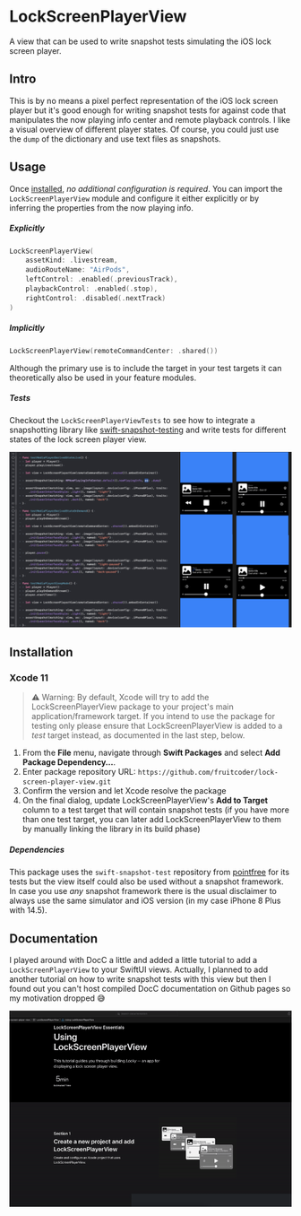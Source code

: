 # LockScreenPlayerView

A view that can be used to write snapshot tests simulating the iOS lock screen player.

## Intro

This is by no means a pixel perfect representation of the iOS lock screen player but it's good enough for writing snapshot tests for against code that manipulates the now playing info center and remote playback controls. I like a visual overview of different player states. Of course, you could just use the `dump` of the dictionary and use text files as snapshots.

## Usage

Once [installed](#installation), _no additional configuration is required_. You can import the `LockScreenPlayerView` module and configure it either explicitly or by inferring the properties from the now playing info.

##### Explicitly 

```swift
LockScreenPlayerView(
	assetKind: .livestream,
	audioRouteName: "AirPods",
	leftControl: .enabled(.previousTrack),
	playbackControl: .enabled(.stop),
	rightControl: .disabled(.nextTrack)
)
```

##### Implicitly 

```swift
LockScreenPlayerView(remoteCommandCenter: .shared())
```

Although the primary use is to include the target in your test targets it can theoretically also be used in your feature modules. 

##### Tests

Checkout the `LockScreenPlayerViewTests` to see how to integrate a snapshotting library like [swift-snapshot-testing](https://github.com/pointfreeco/swift-snapshot-testing) and write tests for different states of the lock screen player view.

![Screenshot of snapshot test code on the left and snapshot images on the right](./test-sample.png)

## Installation

### Xcode 11

> ⚠️ Warning: By default, Xcode will try to add the LockScreenPlayerView package to your project's main application/framework target. If you intend to use the package for testing only please ensure that LockScreenPlayerView is added to a _test_ target instead, as documented in the last step, below.

 1. From the **File** menu, navigate through **Swift Packages** and select **Add Package Dependency…**.
 2. Enter package repository URL: `https://github.com/fruitcoder/lock-screen-player-view.git`
 3. Confirm the version and let Xcode resolve the package
 4. On the final dialog, update LockScreenPlayerView's **Add to Target** column to a test target that will contain snapshot tests (if you have more than one test target, you can later add LockScreenPlayerView to them by manually linking the library in its build phase)

##### Dependencies

This package uses the `swift-snapshot-test` repository from [pointfree](https://github.com/pointfreeco/swift-snapshot-testing) for its tests but the view itself could also be used without a snapshot framework. In case you use *any* snapshot framework there is the usual disclaimer to always use the same simulator and iOS version (in my case iPhone 8 Plus with 14.5).

## Documentation	

I played around with DocC a little and added a little tutorial to add a `LockScreenPlayerView` to your SwiftUI views. Actually, I planned to add another tutorial on how to write snapshot tests with this view but then I found out you can't host compiled DocC documentation on Github pages so my motivation dropped 😅

![Video of scrolling through the "Using LockScreenPlayerView" tutorial](./Sources/LockScreenPlayerView/LockScreenPlayerView.docc/Resources/tutorials-art/tutorial-scroll-through.gif)
